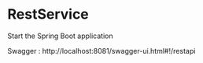 # RestService

Start the Spring Boot application

Swagger : http://localhost:8081/swagger-ui.html#!/restapi
